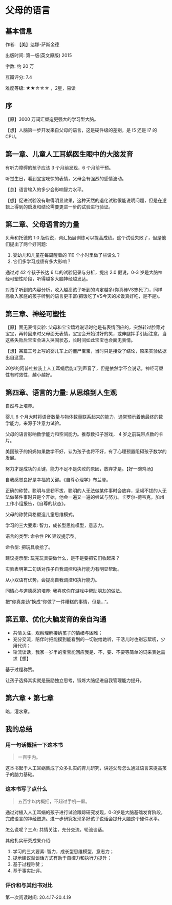 # 父母的语言

## 基本信息

作者: 【美】达娜-萨斯金德

出版时间: 第一版(英文原版) 2015

字数: 约 20 万

豆瓣评分: 7.4

难度等级: ★★☆☆☆ ，2星，易读

## 序

【原】3000 万词汇塑造更强大的学习型大脑。

【想】人脑第一步开发来自父母的语言，这是硬件级的差别，是 I5 还是 I7 的 CPU。

## 第一章、儿童人工耳蜗医生眼中的大脑发育

有听力障碍的孩子应该 3 个月前发现，6 个月前干预。

听觉生日，看到宝宝吃惊的表情，父母会有强烈的感情波动。

【总】语言输入的多少会影响智力水平。

【想】促进试验没有取得明显效果，这种天然的退化试验很能说明问题，但是在逻辑上得到的启发和结论需要更进一步的试验进行验证。

## 第二章、父母语言的力量

贝蒂和托德的 1.0 版假说，词汇拓展训练可以提高成绩。这个试验失败了，但是他们提出了两个好问题:
1. 婴幼儿和儿童在每周醒着的 110 个小时里做了些设么？
2. 它们多学习成绩有多大影响？

通过对 42 个孩子长达 6 年的试验记录与分析，提出 2.0 假说，0-3 岁是大脑神经可塑性阶段，听得越多大脑神经越发达。

对孩子听到的内容分析，收入越高孩子听到的肯定越多(你真棒VS笨死了)，同样高收入家庭的孩子听到的语言更丰富(把饭吃了VS今天的米饭真好吃，是不是)。

## 第三章、神经可塑性

【原】面无表情实验: 父母和宝宝嬉戏说话时他是有表情回应的，突然转过脸背对宝宝，再转回来时父母面无表情，宝宝会开始讨好的笑，或伸腿挥手引起注意，当这些失败后宝宝会进入哭闹状态，长时间如此宝宝也会面无表情。

【想】某篇工号上写的婴儿车上的僵尸宝宝，当时只是接受了结论，原来实验依据出自这里。

20岁的阿普杜拉装上人工耳蜗后能听到声音了，但是依然学不会说话。神经可塑性有时效性，越小越好。

## 第四章、语言的力量: 从思维到人生观

自然与上培养。

婴儿 6 个月大时将语音数量与物体数量联系起来的能力，通常预示着他最终的数学能力。来源于注意力试验。

父母的语言影响数学能力和空间能力。推荐数扣子游戏， 4 岁之前玩带点数的卡片。

美国孩子的妈妈如果数学不好，认为孩子也将不好，有了心理预置阻碍孩子数学的发展。

努力才是成功的关键，能力不足不是失败的原因，放弃才是。【好一碗鸡汤】

自我感觉良好是幸福的关键。《自尊心理学》布兰登。

正确的称赞。聪明与坚韧不拔，聪明的人无法做某件事时会放弃，坚韧不拔的人无法做某件事时只是个开始，他会一遍又一遍的尝试与努力。卡罗尔-德韦克，加州工作小组报告，《自尊的状态》。

父母的称赞风格塑造儿童思维模式。

学习的三大要素: 智力，成长型思维模型，意志力。

语言的类型: 命令性 PK 建议提示型。

命令型: 把玩具收拾了。

建议提示型: 玩完玩具要做什么，是不是要把它们收起来？

实验表明第二句话对孩子自我调控和执行能力有明显帮助。

从小双语有优势，会提高自我调控和执行能力。

同情心与道德感的培养: 我喜欢你在游戏中帮助朋友的做法。

把“你真差劲”换成“你做了一件糟糕的事情，但是...”。

## 第五章、优化大脑发育的亲自沟通

- 共情关注，观察理解接纳孩子的情绪与困难；
- 充分交流，陪伴时把能摸到能看到的一切说给她听，干活儿时也别忘絮叨，少用代词；
- 轮流谈话，我家一岁半的宝宝能回应我是、不，要、不要等简单的词来表达需求【想】

基于过程称赞。

让孩子选择其实就是鼓励独立思考，锻炼大脑促进自我管理能力提升。

## 第六章 + 第七章

略，灌水章。

## 我的总结

### 用一句话概括一下这本书

> 一百字内。

这本书起于人工耳蜗集成了众多扎实的育儿研究，讲述父母怎么通过语言来提高孩子的脑力基础。

### 这本书写了点什么

> 五百字以内概括，不超过手机一屏。

通过对植入人工耳蜗的孩子进行试验跟踪研究发现，0-3岁是大脑基础发育阶段，完成语言的神经塑造。进一步研究发现多好孩子说话会提升大脑这个硬件水平。

怎么说呢？三点: 共情关注，充分交流，轮流谈话。

其他扎实研究成果介绍:
1. 学习的三大要素: 智力，成长型思维模型，意志力；
2. 提示建议型谈话方式有助于自控力和执行力提升；
3. 基于过程称赞；
4. 基于事实批评。

### 评价和与其他书对比

第一次阅读时间: 20.4.17-20.4.19
